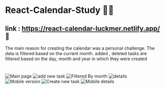 # React-Calendar-Study 🎡🎨
## link : https://react-calendar-luckmer.netlify.app/  🎃

The main reason for creating the calendar was a personal challenge. The data is filtered based on the current month.
added , deleted tasks are filtered based on the day, month and year in which they were created  

#

![Main page](https://i.imgur.com/v73bFnC.png)
![add new task ](https://i.imgur.com/cPqFd7L.png)
![Filtered By month](https://i.imgur.com/aFbh2E2.png)
![details](https://i.imgur.com/eRo2JUD.png)
![Mobile version](https://i.imgur.com/rb2gCfG.png)
![Create new task ](https://i.imgur.com/8GwpwJc.png)
![Mobile details](https://i.imgur.com/flCWqXN.png)



